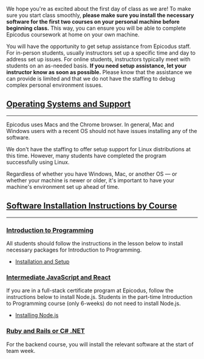 We hope you're as excited about the first day of class as we are! To make sure you start class smoothly, **please make sure you install the necessary software for the first two courses on your personal machine before beginning class.** This way, you can ensure you will be able to complete Epicodus coursework at home on your own machine.

You will have the opportunity to get setup assistance from Epicodus staff. For in-person students, usually instructors set up a specific time and day to address set up issues. For online students, instructors typically meet with students on an as-needed basis. **If you need setup assistance, let your instructor know as soon as possible.** Please know that the assistance we can provide is limited and that we do not have the staffing to debug complex personal environment issues.

## [Operating Systems and Support](#operating-systems-and-support)

---

Epicodus uses Macs and the Chrome browser. In general, Mac and Windows users with a recent OS should not have issues installing any of the software.

We don't have the staffing to offer setup support for Linux distributions at this time. However, many students have completed the program successfully using Linux.

Regardless of whether you have Windows, Mac, or another OS — or whether your machine is newer or older, it's important to have your machine's environment set up ahead of time.

## [Software Installation Instructions by Course](#software-installation-instructions-by-course)

---

### [Introduction to Programming](#introduction-to-programming)

All students should follow the instructions in the lesson below to install necessary packages for Introduction to Programming.

* [Installation and Setup](https://new.learnhowtoprogram.com/introduction-to-programming/getting-started-with-intro-to-programming/installation-and-setup)

### [Intermediate JavaScript and React](#intermediate-javascript-and-react)

If you are in a full-stack certificate program at Epicodus, follow the instructions below to install Node.js. Students in the part-time Introduction to Programming course (only 6-weeks) do not need to install Node.js.

* [Installing Node.js](https://new.learnhowtoprogram.com/intermediate-javascript/setting-up-javascript/installing-node-js)

### [Ruby and Rails or C# .NET](#ruby-and-rails-or-c-net)

For the backend course, you will install the relevant software at the start of team week.